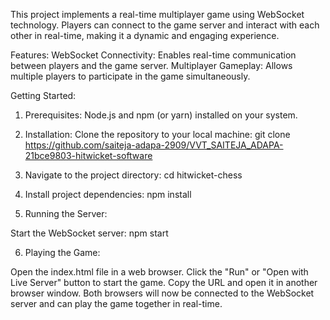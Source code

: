This project implements a real-time multiplayer game using WebSocket technology. Players can connect to the game server and interact with each other in real-time, making it a dynamic and engaging experience.

Features:
WebSocket Connectivity: Enables real-time communication between players and the game server.
Multiplayer Gameplay: Allows multiple players to participate in the game simultaneously.

Getting Started:
1. Prerequisites:
Node.js and npm (or yarn) installed on your system.

2. Installation:
Clone the repository to your local machine:
git clone https://github.com/saiteja-adapa-2909/VVT_SAITEJA_ADAPA-21bce9803-hitwicket-software

3. Navigate to the project directory:
cd hitwicket-chess

4. Install project dependencies:
npm install
 
5. Running the Server:

Start the WebSocket server:
npm start

6. Playing the Game:

Open the index.html file in a web browser.
Click the "Run" or "Open with Live Server" button to start the game.
Copy the URL and open it in another browser window.
Both browsers will now be connected to the WebSocket server and can play the game together in real-time.
